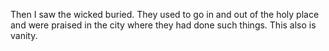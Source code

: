 Then I saw the wicked buried. They used to go in and out of the holy place and were praised in the city where they had done such things. This also is vanity.
